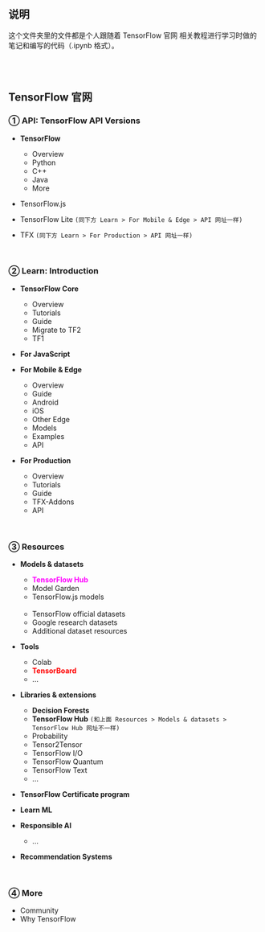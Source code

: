 ## 说明

这个文件夹里的文件都是个人跟随着 <a href="https://www.tensorflow.org/" style="text-decoration:none">TensorFlow 官网</a> 相关教程进行学习时做的笔记和编写的代码（.ipynb 格式）。

<br>
<br>

## <a href="https://www.tensorflow.org/" style="text-decoration:none">TensorFlow 官网</a>

### ① API: <a href="https://www.tensorflow.org/versions" style="text-decoration:none">TensorFlow API Versions</a>
* **TensorFlow**
	* <a href="https://www.tensorflow.org/api_docs" style="text-decoration:none">Overview</a>
	* <a href="https://www.tensorflow.org/api_docs/python/tf" style="text-decoration:none">Python</a>
	* <a href="https://www.tensorflow.org/api_docs/cc" style="text-decoration:none">C++</a>
	* <a href="https://www.tensorflow.org/api_docs/java/org/tensorflow/package-summary" style="text-decoration:none">Java</a>
	* <a href="https://www.tensorflow.org/api_docs/more" style="text-decoration:none">More</a>

* <a href="https://js.tensorflow.org/api/latest/" style="text-decoration:none">TensorFlow.js</a>

* <a href="https://www.tensorflow.org/lite/api_docs" style="text-decoration:none">TensorFlow Lite</a> `(同下方 Learn > For Mobile & Edge > API 网址一样)`

* <a href="https://www.tensorflow.org/tfx/api_overview" style="text-decoration:none">TFX</a> `(同下方 Learn > For Production > API 网址一样)`



<br>


### ② Learn: <a href="https://www.tensorflow.org/learn" style="text-decoration:none">Introduction</a>
* **TensorFlow Core**
	* <a href="https://www.tensorflow.org/overview" style="text-decoration:none">Overview</a>
	* <a href="https://www.tensorflow.org/tutorials" style="text-decoration:none">Tutorials</a>
	* <a href="https://www.tensorflow.org/guide" style="text-decoration:none">Guide</a>
	* <a href="https://www.tensorflow.org/guide/migrate" style="text-decoration:none">Migrate to TF2</a>
	* <a href="https://github.com/tensorflow/docs/tree/master/site/en/r1" style="text-decoration:none">TF1</a>

* **For JavaScript**

* **For Mobile & Edge**
	* <a href="https://www.tensorflow.org/lite" style="text-decoration:none">Overview</a>
	* <a href="https://www.tensorflow.org/lite/guide" style="text-decoration:none">Guide</a>
	* <a href="https://www.tensorflow.org/lite/android" style="text-decoration:none">Android</a>
	* <a href="https://www.tensorflow.org/lite/guide/ios" style="text-decoration:none">iOS</a>
	* <a href="https://www.tensorflow.org/lite/guide/python" style="text-decoration:none">Other Edge</a>
	* <a href="https://www.tensorflow.org/lite/models" style="text-decoration:none">Models</a>
	* <a href="https://www.tensorflow.org/lite/examples" style="text-decoration:none">Examples</a>
	* <a href="https://www.tensorflow.org/lite/api_docs" style="text-decoration:none">API</a>

* <b>For Production</b>
	* <a href="https://www.tensorflow.org/tfx" style="text-decoration:none">Overview</a>
	* <a href="https://www.tensorflow.org/tfx/tutorials" style="text-decoration:none">Tutorials</a>
	* <a href="https://www.tensorflow.org/tfx/guide" style="text-decoration:none">Guide</a>
	* <a href="https://www.tensorflow.org/tfx/addons" style="text-decoration:none">TFX-Addons</a>
	* <a href="https://www.tensorflow.org/tfx/api_overview" style="text-decoration:none">API</a>


<br>


### ③ Resources
* <a href="https://www.tensorflow.org/resources/models-datasets" style="text-decoration:none">**Models & datasets**</a>
	* <a href="https://tfhub.dev/" style="text-decoration:none;color:magenta;">**TensorFlow Hub**</a>
	* <a href="https://github.com/tensorflow/models/tree/master/official" style="text-decoration:none">Model Garden</a>
	* <a href="https://github.com/tensorflow/tfjs-models" style="text-decoration:none">TensorFlow.js models</a>
	
	<br>
	
	* <a href="https://www.tensorflow.org/datasets" style="text-decoration:none">TensorFlow official datasets</a>
	* <a href="https://ai.google/tools/datasets/" style="text-decoration:none">Google research datasets</a>
	* <a href="https://toolbox.google.com/datasetsearch" style="text-decoration:none">Additional dataset resources</a>

* <a href="https://www.tensorflow.org/resources/tools" style="text-decoration:none">**Tools**</a>
	* <a href="https://colab.sandbox.google.com/notebooks/welcome.ipynb" style="text-decoration:none">Colab</a>
	* <a href="https://www.tensorflow.org/tensorboard" style="text-decoration:none;color:red;">**TensorBoard**</a>
	* <a href="" style="text-decoration:none">...</a>
	
* <a href="https://www.tensorflow.org/resources/libraries-extensions" style="text-decoration:none">**Libraries & extensions**</a>
	* <a href="https://www.tensorflow.org/decision_forests" style="text-decoration:none">**Decision Forests**</a>
	* <a href="https://www.tensorflow.org/hub" style="text-decoration:none">**TensorFlow Hub**</a> `(和上面 Resources > Models & datasets > TensorFlow Hub 网址不一样)`
	* <a href="https://www.tensorflow.org/probability" style="text-decoration:none">Probability</a>
	* <a href="https://github.com/tensorflow/tensor2tensor" style="text-decoration:none">Tensor2Tensor</a>
	* <a href="https://github.com/tensorflow/io" style="text-decoration:none">TensorFlow I/O</a>
	* <a href="https://www.tensorflow.org/quantum" style="text-decoration:none">TensorFlow Quantum</a>
	* <a href="https://www.tensorflow.org/text" style="text-decoration:none">TensorFlow Text</a>
	* <a href="" style="text-decoration:none">...</a>

* <a href="https://www.tensorflow.org/certificate" style="text-decoration:none">**TensorFlow Certificate program**</a>

* <a href="https://www.tensorflow.org/resources/learn-ml" style="text-decoration:none">**Learn ML**</a>

* <a href="https://www.tensorflow.org/responsible_ai" style="text-decoration:none">**Responsible AI**</a>
	* <a href="" style="text-decoration:none">...</a>

* <a href="https://www.tensorflow.org/resources/recommendation-systems" style="text-decoration:none">**Recommendation Systems**</a>


<br>


### ④ More
* <a href="https://www.tensorflow.org/community" style="text-decoration:none">Community</a>
* <a href="https://www.tensorflow.org/about" style="text-decoration:none">Why TensorFlow</a>
